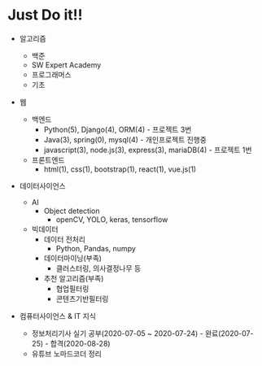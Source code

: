# Just Do it!!



- 알고리즘
  - 백준
  - SW Expert Academy
  - 프로그래머스
  - 기초
- 웹
  - 백엔드
    - Python(5), Django(4), ORM(4) - 프로젝트 3번
    - Java(3), spring(0), mysql(4) - 개인프로젝트 진행중
    - javascript(3), node.js(3), express(3), mariaDB(4) - 프로젝트 1번
  - 프론트엔드
    - html(1), css(1), bootstrap(1), react(1), vue.js(1)
- 데이터사이언스
  - AI
    - Object detection
      - openCV, YOLO, keras, tensorflow
  - 빅데이터
    - 데이터 전처리
      - Python, Pandas, numpy
    - 데이터마이닝(부족)
      - 클러스터링, 의사결정나무 등
    - 추천 알고리즘(부족)
      - 협업필터링
      - 콘텐츠기반필터링
  
- 컴퓨터사이언스 & IT 지식

  - 정보처리기사 실기 공부(2020-07-05 ~ 2020-07-24) - 완료(2020-07-25) - 합격(2020-08-28)
  - 유튜브 노마드코더 정리

  